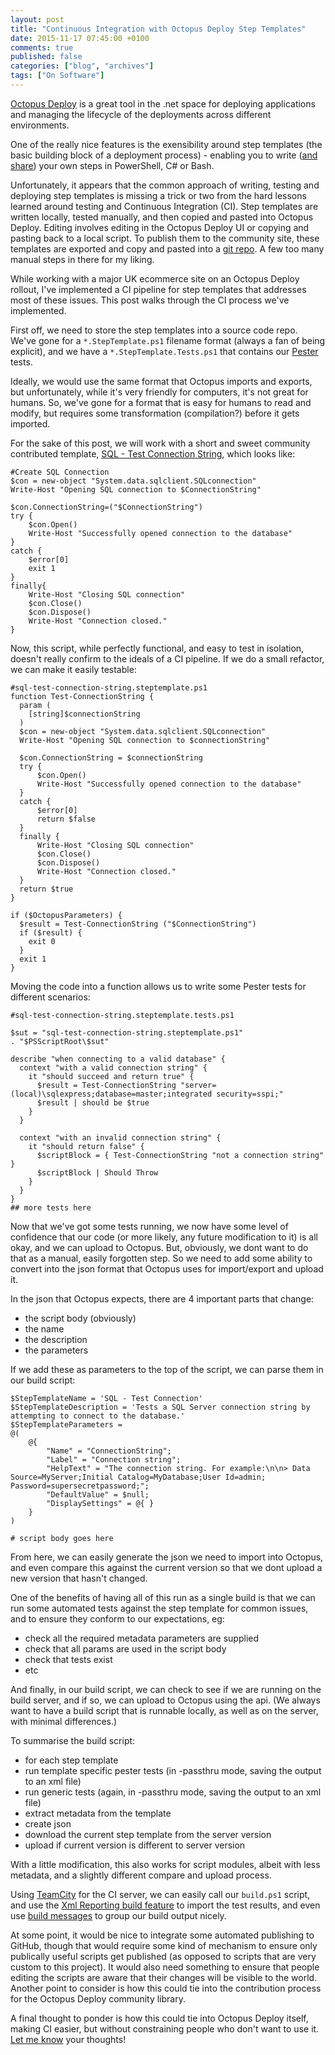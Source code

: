 ```yaml
---
layout: post
title: "Continuous Integration with Octopus Deploy Step Templates"
date: 2015-11-17 07:45:00 +0100
comments: true
published: false
categories: ["blog", "archives"]
tags: ["On Software"]
---
```


[Octopus Deploy](http://octopus.com) is a great tool in the .net space for deploying applications and managing the lifecycle of the deployments across different environments.

One of the really nice features is the exensibility around step templates (the basic building block of a deployment process) - enabling you to write ([and share](https://library.octopusdeploy.com/)) your own steps in PowerShell, C# or Bash.

Unfortunately, it appears that the common approach of writing, testing and deploying step templates is missing a trick or two from the hard lessons learned around testing and Continuous Integration (CI). Step templates are written locally, tested manually, and then copied and pasted into Octopus Deploy. Editing involves editing in the Octopus Deploy UI or copying and pasting back to a local script. To publish them to the community site, these templates are exported and copy and pasted into a [git repo](https://github.com/octopusdeploy/library). A few too many manual steps in there for my liking.

While working with a major UK ecommerce site on an Octopus Deploy rollout, I've implemented a CI pipeline for step templates that addresses most of these issues. This post walks through the CI process we've implemented.

<!-- more -->

First off, we need to store the step templates into a source code repo. We've gone for a `*.StepTemplate.ps1` filename format (always a fan of being explicit), and we have a `*.StepTemplate.Tests.ps1` that contains our [Pester](https://github.com/Pester/Pester) tests.

Ideally, we would use the same format that Octopus imports and exports, but unfortunately, while it's very friendly for computers, it's not great for humans. So, we've gone for a format that is easy for humans to read and modify, but requires some transformation (compilation?) before it gets imported.

For the sake of this post, we will work with a short and sweet community contributed template, [SQL - Test Connection String](https://library.octopusdeploy.com/#!/step-template/actiontemplate-sql-test-connection-string), which looks like:

```
#Create SQL Connection
$con = new-object "System.data.sqlclient.SQLconnection"
Write-Host "Opening SQL connection to $ConnectionString"

$con.ConnectionString=("$ConnectionString")
try {
    $con.Open()
    Write-Host "Successfully opened connection to the database"
}
catch {
    $error[0]
    exit 1
}
finally{
    Write-Host "Closing SQL connection"
    $con.Close()
    $con.Dispose()
    Write-Host "Connection closed."
}
```

Now, this script, while perfectly functional, and easy to test in isolation, doesn't really confirm to the ideals of a CI pipeline. If we do a small refactor, we can make it easily testable:

```
#sql-test-connection-string.steptemplate.ps1
function Test-ConnectionString {
  param (
    [string]$connectionString
  )
  $con = new-object "System.data.sqlclient.SQLconnection"
  Write-Host "Opening SQL connection to $connectionString"
  
  $con.ConnectionString = $connectionString
  try {
      $con.Open()
      Write-Host "Successfully opened connection to the database"
  }
  catch {
      $error[0]
      return $false
  }
  finally {
      Write-Host "Closing SQL connection"
      $con.Close()
      $con.Dispose()
      Write-Host "Connection closed."
  }
  return $true
}

if ($OctopusParameters) {
  $result = Test-ConnectionString ("$ConnectionString")
  if ($result) { 
    exit 0 
  }
  exit 1
}
```
Moving the code into a function allows us to write some Pester tests for different scenarios:

```
#sql-test-connection-string.steptemplate.tests.ps1

$sut = "sql-test-connection-string.steptemplate.ps1"
. "$PSScriptRoot\$sut"

describe "when connecting to a valid database" {
  context "with a valid connection string" {
    it "should succeed and return true" {
      $result = Test-ConnectionString "server=(local)\sqlexpress;database=master;integrated security=sspi;"
      $result | should be $true
    }
  }

  context "with an invalid connection string" {
    it "should return false" {
      $scriptBlock = { Test-ConnectionString "not a connection string" }
      $scriptBlock | Should Throw
    }
  }
}
## more tests here
```

Now that we've got some tests running, we now have some level of confidence that our code (or more likely, any future modification to it) is all okay, and we can upload to Octopus. But, obviously, we dont want to do that as a manual, easily forgotten step. So we need to add some ability to convert into the json format that Octopus uses for import/export and upload it.

In the json that Octopus expects, there are 4 important parts that change:
* the script body (obviously)
* the name
* the description
* the parameters

If we add these as parameters to the top of the script, we can parse them in our build script:
```
$StepTemplateName = 'SQL - Test Connection'
$StepTemplateDescription = 'Tests a SQL Server connection string by attempting to connect to the database.'
$StepTemplateParameters = 
@(
    @{
        "Name" = "ConnectionString";
        "Label" = "Connection string";
        "HelpText" = "The connection string. For example:\n\n> Data Source=MyServer;Initial Catalog=MyDatabase;User Id=admin; Password=supersecretpassword;";
        "DefaultValue" = $null;
        "DisplaySettings" = @{ }
    }
)
  
# script body goes here
```

From here, we can easily generate the json we need to import into Octopus, and even compare this against the current version so that we dont upload a new version that hasn't changed.

One of the benefits of having all of this run as a single build is that we can run some automated tests against the step template for common issues, and to ensure they conform to our expectations, eg:
* check all the required metadata parameters are supplied
* check that all params are used in the script body
* check that tests exist
* etc

And finally, in our build script, we can check to see if we are running on the build server, and if so, we can upload to Octopus using the api. (We always want to have a build script that is runnable locally, as well as on the server, with minimal differences.)

To summarise the build script:
  * for each step template
   * run template specific pester tests (in -passthru mode, saving the output to an xml file)
   * run generic tests (again, in -passthru mode, saving the output to an xml file)
   * extract metadata from the template
   * create json
   * download the current step template from the server version
   * upload if current version is different to server version
   
With a little modification, this also works for script modules, albeit with less metadata, and a slightly different compare and upload process.

Using [TeamCity](https://jetbrains.com/teamcity) for the CI server, we can easily call our `build.ps1` script, and use the [Xml Reporting build feature](https://confluence.jetbrains.com/display/TCD9/XML+Report+Processing) to import the test results, and even use [build messages](https://confluence.jetbrains.com/display/TCD9/Build+Script+Interaction+with+TeamCity) to group our build output nicely.

At some point, it would be nice to integrate some automated publishing to GitHub, though that would require some kind of mechanism to ensure only publically useful scripts get published (as opposed to scripts that are very custom to this project). It would also need something to ensure that people editing the scripts are aware that their changes will be visible to the world. Another point to consider is how this could tie into the contribution process for the Octopus Deploy community library.

A final thought to ponder is how this could tie into Octopus Deploy itself, making CI easier, but without constraining people who don't want to use it. [Let me know](https://twitter.com/squire_matt) your thoughts! 